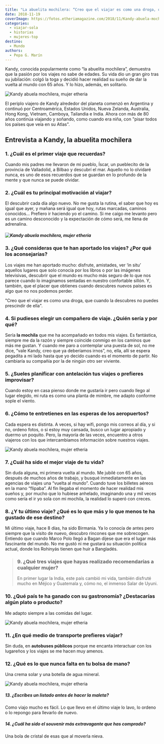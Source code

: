 ```yaml
---
title: "La abuelita mochilera: “Creo que el viajar es como una droga, que cuando la descubres no puedes prescindir de ella\""
date: 2018-11-19
coverImage: https://fotos.etheriamagazine.com/2018/11/Kandy-abuela-mochilera-8.jpg
categories: 
  - viajar-sola
  - historias
  - mujeres-top
destino: 
  - Mundo
authors: 
  - Pepa G. Marín
---
```


Kandy, conocida popularmente como “la abuelita mochilera”, demuestra que la pasión por 
los viajes no sabe de edades. Su vida dio un gran giro tras su jubilación: colgó la toga 
y decidió hacer realidad su sueño de dar la vuelta al mundo con 65 años. Y lo hizo, 
además, en solitario. 

![Kandy abuela mochilera, mujer etheria](https://fotos.etheriamagazine.com/2018/11/Kandy-abuela-mochilera-3.jpg "Kandy, la abuelita mochilera.")

El periplo viajero de Kandy alrededor del planeta comenzó en Argentina y continuó por 
Centroamérica, Estados Unidos, Nueva Zelanda, Australia, Hong Kong, Vietnam, Camboya, 
Tailandia e India. Ahora con más de 80 años continúa viajando y soñando, como cuando era 
niña, con "pisar todos los países que veía en su Atlas". 

## Entrevista a Kandy, la abuelita mochilera

### 1\. ¿Cuál es el primer viaje que recuerdas?

Cuando mis padres me llevaron de mi pueblo, Íscar, un pueblecito de la provincia de 
Valladolid, a Bilbao y descubrí el mar. Aquello no lo olvidaré nunca, es uno de esos 
recuerdos que se guardan en lo profundo de la mente y que nunca se puede olvidar. 

### 2\. ¿Cuál es tu principal motivación al viajar?

El descubrir cada día algo nuevo. No me gusta la rutina, el saber que hoy es igual que 
ayer, y mañana será igual que hoy, rutas marcadas, caminos conocidos... Prefiero ir 
haciendo yo el camino. Si me caigo me levanto pero es un camino desconocido y la 
expectación de cómo será, me llena de adrenalina. 

##### ![Kandy abuela mochilera, mujer etheria](https://fotos.etheriamagazine.com/2018/11/Kandy-abuela-mochilera-8.jpg "Los viajes de Kandy, la abuela mochilera.")

### 3\. ¿Qué consideras que te han aportado los viajes? ¿Por qué los aconsejarías?

Los viajes me han aportado mucho: disfrute, amistades, ver ‘in situ’ aquellos lugares 
que solo conocía por los libros o por las imágenes televisivas, descubrir que el mundo 
es mucho más seguro de lo que nos parece cuando lo imaginamos sentadas en nuestro 
confortable sillón. Y, también, que el placer que obtienes cuando descubres nuevos 
países es algo que no nos podemos perder. 

"Creo que el viajar es como una droga, que cuando la descubres no puedes prescindir de 
ella". 

### 4\. Si pudieses elegir un compañero de viaje. ¿Quién sería y por qué?

Sería **la mochila** que me ha acompañado en todos mis viajes. Es fantástica, siempre me 
da la razón y siempre coincide conmigo en los caminos que más me gustan. Y cuando me 
paro a contemplar una puesta de sol, no me dice, “vale Kandy, creo que ya deberíamos 
irnos”, no, ella, allí se espera pegadita a mi lado hasta que yo decido cuando es el 
momento de partir. No cambiaría su compañía por la de ningún otro ser viviente. 

### 5\. ¿Sueles planificar con antelación tus viajes o prefieres improvisar?

Cuando estoy en casa pienso donde me gustaría ir pero cuando llego al lugar elegido, mi 
ruta es como una planta de mimbre, me adapto conforme sople el viento. 

### 6\. ¿Cómo te entretienes en las esperas de los aeropuertos?

Cada espera es distinta. A veces, si hay wifi, pongo mis correos al día, y si no, ordeno 
fotos, o si estoy muy cansada, busco un lugar apropiado y duermo un poquito. Pero, la 
mayoría de las veces, encuentro a otros viajeros con los que intercambiamos información 
sobre nuestros viajes. 

![Kandy abuela mochilera, mujer etheria](https://fotos.etheriamagazine.com/2018/11/Kandy-abuela-mochilera-2.jpg "Los viajes de Kandy, la abuela mochilera.")

### 7\. ¿Cuál ha sido el mejor viaje de tu vida?

Sin duda alguna, mi primera vuelta al mundo. Me jubilé con 65 años, después de muchos 
años de trabajo, y busqué inmediatamente en las agencias de viajes una “vuelta al 
mundo”. Cuando tuve los billetes aéreos en la mano “flipaba”. Al fin llegaba el momento 
de hacer realidad mis sueños y, por mucho que lo hubiese anhelado, imaginando una y mil 
veces como sería el ir yo sola con mi mochila, la realidad lo superó con creces. 

### 8\. ¿Y tu último viaje? ¿Qué es lo que más y lo que menos te ha gustado de ese destino?

Mi último viaje, hace 8 días, ha sido Birmania. Ya lo conocía de antes pero siempre que 
la visito de nuevo, descubro rincones que me sobrecogen. Entiendo que cuando Marco Polo 
llegó a Bagan dijese que era el lugar más fascinante del mundo. No me gustó ni me 
gustará su situación política actual, donde los Rohinyás tienen que huir a Bangladés. 

> ### 9\. ¿Qué tres viajes que hayas realizado recomendarías a cualquier mujer?
> 
> En primer lugar la India, este país cambió mi vida, también disfruté mucho en Méjico y 
> Guatemala y, cómo no, el inmenso Salar de Uyuni. 

### 10\. ¿Qué país te ha ganado con su gastronomía? ¿Destacarías algún plato o producto?

Me adapto siempre a las comidas del lugar. 

![Kandy abuela mochilera, mujer etheria](https://fotos.etheriamagazine.com/2018/11/Kandy-abuela-mochilera-viajera-etheria.jpg "Los viajes de Kandy, la abuela mochilera.")

### 11\. ¿En qué medio de transporte prefieres viajar?

Sin duda, en **autobuses públicos** porque me encanta interactuar con los lugareños y 
los viajes se me hacen muy amenos. 

### 12\. ¿Qué es lo que nunca falta en tu bolsa de mano?

Una crema solar y una botella de agua mineral. 

![Kandy abuela mochilera, mujer etheria](https://fotos.etheriamagazine.com/2018/11/Kandy-abuela-mochilera-6.jpg "Los viajes de Kandy, la abuela mochilera.")

##### 13\. ¿Escribes un listado antes de hacer la maleta?

Como viajo mucho es fácil. Lo que llevo en el último viaje lo lavo, lo ordeno o lo 
repongo para llevarlo de nuevo. 

##### 14\. ¿Cuál ha sido el souvenir más extravagante que has comprado?

Una bola de cristal de esas que al moverla nieva.
